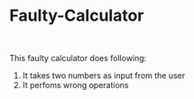 # Faulty-Calculator
<br>

This faulty calculator does following:
1. It takes two numbers as input from the user
2. It perfoms wrong operations
